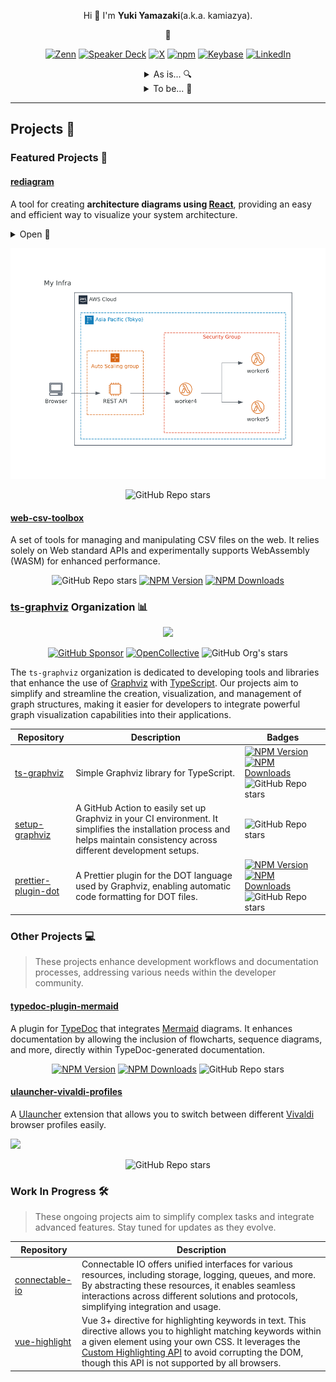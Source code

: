 <div align="center">

Hi 👋 I'm **Yuki Yamazaki**(a.k.a. kamiazya).

🔗

[![Zenn](https://img.shields.io/badge/zenn-kamiazya?style=flat&logo=zenn&logoColor=fff&labelColor=3EA8FF&color=3EA8FF)](https://zenn.dev/kamiazya)
[![Speaker Deck](https://img.shields.io/badge/Speaker_Deck-kamiazya?style=flat&logo=speakerdeck&logoColor=fff&labelColor=009287&color=009287)](https://speakerdeck.com/kamiazya/)
[![X](https://img.shields.io/badge/X-kamiazya?style=flat&logo=x&logoColor=fff&labelColor=000&color=000)](https://x.com/kamiazya)
[![npm](https://img.shields.io/badge/npm-kamiazya?style=flat&logo=npm&logoColor=fff&labelColor=CB3837&color=CB3837)](https://www.npmjs.com/~kamiazya)
[![Keybase](https://img.shields.io/badge/keybase-kamiazya?style=flat&logo=keybase&logoColor=fff&labelColor=33A0FF&color=33A0FF)](https://keybase.io/kamiazya)
[![LinkedIn](https://img.shields.io/badge/LinkedIn-kamiazya?style=flat&logo=linkedin&logoColor=fff&labelColor=0A66C2&color=0A66C2)](https://www.linkedin.com/in/kamiazya/)

<details>
<summary>As is... 🔍</summary>

##### Professional Role 💼
I currently work as a data engineer and front-end engineer at [iRidge, Inc.](https://iridge.jp/), where I specialize in developing and maintaining mobile application support kits.

##### Open Source Contributions 🌐
In my free time, I passionately contribute to open-source software projects. One of my notable projects is the [ts-graphviz](https://github.com/ts-graphviz) library, which receives around 2 million downloads monthly.

![NPM Downloads](https://img.shields.io/npm/dm/ts-graphviz)  

</details>

<details>
<summary>To be... 🎯</summary>

##### Future Goals 🚀

My aspiration is to transition into a full-time role dedicated to contributing to my favorite open-source projects. 

I aim to leverage my skills and experience to make a significant impact in the open-source community.

##### Sponsorship 🤝

Your support as a sponsor would be greatly appreciated and would enable me to continue enhancing the quality and security of open-source software.

[![GitHub Sponsor](https://img.shields.io/badge/-GitHub%20Sponsor-fff?logo=GitHub%20Sponsors&style=flat)](https://github.com/sponsors/kamiazya)
[![OpenCollective](https://img.shields.io/badge/-OpenCollective-7FADF2?logoColor=fff&logo=opencollective&style=flat)](https://opencollective.com/kamiazya)

</details>

</div>

---

## Projects 🚀

### Featured Projects 🌟

#### [rediagram](https://github.com/kamiazya/rediagram)

A tool for creating **architecture diagrams using [React](https://react.dev/)**, providing an easy and efficient way to visualize your system architecture.

<details>
<summary>Open 📖</summary>

Code your system architecture in the style of React, JSX/TSX.

[MyInfra.rediagram.tsx](https://github.com/kamiazya/rediagram/examples/gallery/src/MyInfra.rediagram.tsx)

```tsx
import React from 'react';
import { PNG, Diagram, GeneralIcon } from 'rediagram';
import { AWS, InvizAWS, EC2, Lambda, Region, SecurityGroup, AutoScalingGroup } from '@rediagram/aws';

PNG(
  <Diagram title="My Infra">
    <InvizAWS>
      <AWS>
        <Region name="Asia Pacific (Tokyo)">
          <AutoScalingGroup>
            <EC2 name="REST API" type="Instance" upstream={['worker4']} />
          </AutoScalingGroup>
          <SecurityGroup>
            <Lambda name="worker4" type="Lambda Function" upstream={['worker5', 'worker6']} />
            <Lambda name="worker5" type="Lambda Function" />
            <Lambda name="worker6" type="Lambda Function" />
          </SecurityGroup>
        </Region>
      </AWS>
      <GeneralIcon name="Browser" type="Client" upstream={['REST API']} />
    </InvizAWS>
  </Diagram>,
);
```

Running this file will generate a diagram of `MyInfra.rediagram.png`.

```bash
$ ts-node MyInfra.rediagram.tsx
```

</details>

![Image](https://raw.githubusercontent.com/kamiazya/rediagram/master/examples/gallery/img/MyInfra.rediagram.png)


<div align="center">

![GitHub Repo stars](https://img.shields.io/github/stars/kamiazya/rediagram?style=flat)

</div>

#### [web-csv-toolbox](https://github.com/kamiazya/web-csv-toolbox)

A set of tools for managing and manipulating CSV files on the web. It relies solely on Web standard APIs and experimentally supports WebAssembly (WASM) for enhanced performance.

<div align="center">

![GitHub Repo stars](https://img.shields.io/github/stars/kamiazya/web-csv-toolbox?style=flat)
[![NPM Version](https://img.shields.io/npm/v/web-csv-toolbox)](https://www.npmjs.com/package/web-csv-toolbox)
[![NPM Downloads](https://img.shields.io/npm/dm/web-csv-toolbox)](https://www.npmjs.com/package/web-csv-toolbox)

</div>

### [ts-graphviz](https://github.com/ts-graphviz) Organization 📊

<div align="center">

![](https://avatars.githubusercontent.com/u/63964583?s=100)

[![GitHub Sponsor](https://img.shields.io/badge/-GitHub%20Sponsor-fff?logo=GitHub%20Sponsors&style=flat)](https://github.com/sponsors/ts-graphviz)
[![OpenCollective](https://img.shields.io/badge/-OpenCollective-7FADF2?logoColor=fff&logo=opencollective&style=flat)](https://opencollective.com/ts-graphviz)
![GitHub Org's stars](https://img.shields.io/github/stars/ts-graphviz)

</div>

The `ts-graphviz` organization is dedicated to developing tools and libraries that enhance the use of [Graphviz](https://graphviz.gitlab.io/) with [TypeScript](https://www.typescriptlang.org/).
Our projects aim to simplify and streamline the creation, visualization, and management of graph structures, making it easier for developers to integrate powerful graph visualization capabilities into their applications.

| Repository | Description | Badges |
| --- | --- | --- |
| [ts-graphviz](https://github.com/ts-graphviz/ts-graphviz) | Simple Graphviz library for TypeScript. | [![NPM Version](https://img.shields.io/npm/v/ts-graphviz)](https://www.npmjs.com/package/ts-graphviz) [![NPM Downloads](https://img.shields.io/npm/dm/ts-graphviz)](https://www.npmjs.com/package/ts-graphviz) ![GitHub Repo stars](https://img.shields.io/github/stars/ts-graphviz/ts-graphviz?style=flat) |
| [setup-graphviz](https://github.com/ts-graphviz/setup-graphviz) | A GitHub Action to easily set up Graphviz in your CI environment. It simplifies the installation process and helps maintain consistency across different development setups. | ![GitHub Repo stars](https://img.shields.io/github/stars/ts-graphviz/setup-graphviz?style=flat) |
| [prettier-plugin-dot](https://github.com/ts-graphviz/prettier-plugin-dot) | A Prettier plugin for the DOT language used by Graphviz, enabling automatic code formatting for DOT files. | [![NPM Version](https://img.shields.io/npm/v/prettier-plugin-dot)](https://www.npmjs.com/package/prettier-plugin-dot) [![NPM Downloads](https://img.shields.io/npm/dm/prettier-plugin-dot)](https://www.npmjs.com/package/prettier-plugin-dot) ![GitHub Repo stars](https://img.shields.io/github/stars/ts-graphviz/prettier-plugin-dot?style=flat) |

### Other Projects 💻

> These projects enhance development workflows and documentation processes, addressing various needs within the developer community.

#### [typedoc-plugin-mermaid](https://github.com/kamiazya/typedoc-plugin-mermaid)

A plugin for [TypeDoc](https://typedoc.org/) that integrates [Mermaid](https://mermaid.js.org/) diagrams. It enhances documentation by allowing the inclusion of flowcharts, sequence diagrams, and more, directly within TypeDoc-generated documentation.

<div align="center">

[![NPM Version](https://img.shields.io/npm/v/typedoc-plugin-mermaid)](https://www.npmjs.com/package/typedoc-plugin-mermaid)
[![NPM Downloads](https://img.shields.io/npm/dm/typedoc-plugin-mermaid)](https://www.npmjs.com/package/typedoc-plugin-mermaid)
![GitHub Repo stars](https://img.shields.io/github/stars/kamiazya/typedoc-plugin-mermaid?style=flat)

</div>

#### [ulauncher-vivaldi-profiles](https://github.com/kamiazya/ulauncher-vivaldi-profiles)

A [Ulauncher](https://ulauncher.io/) extension that allows you to switch between different [Vivaldi](https://vivaldi.com/) browser profiles easily.

![](https://raw.githubusercontent.com/kamiazya/ulauncher-vivaldi-profiles/main/screenshot.png)

<div align="center">

![GitHub Repo stars](https://img.shields.io/github/stars/kamiazya/ulauncher-vivaldi-profiles?style=flat)

</div>

### Work In Progress 🛠️

> These ongoing projects aim to simplify complex tasks and integrate advanced features. Stay tuned for updates as they evolve.

| Repository | Description |
| --- | --- |
| [connectable-io](https://github.com/kamiazya/connectable-io) | Connectable IO offers unified interfaces for various resources, including storage, logging, queues, and more. By abstracting these resources, it enables seamless interactions across different solutions and protocols, simplifying integration and usage. |
| [vue-highlight](https://github.com/kamiazya/vue-highlight) | Vue 3+ directive for highlighting keywords in text. This directive allows you to highlight matching keywords within a given element using your own CSS. It leverages the [Custom Highlighting API](https://developer.mozilla.org/en-US/docs/Web/API/CSS_Custom_Highlight_API) to avoid corrupting the DOM, though this API is not supported by all browsers​. |

